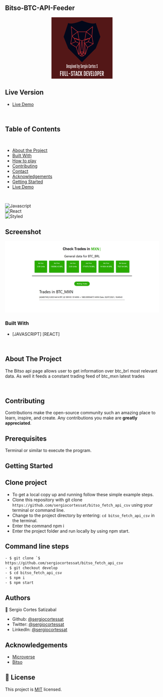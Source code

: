 ## Bitso-BTC-API-Feeder

<p align="center">
  <img height="auto" src="customlogo.png">
</p>

## Live Version

* [Live Demo](https://bitso-api-fetch.netlify.app/) 

<br />

## Table of Contents

<br />

* [About the Project](#about-the-project)
* [Built With](#built-with)
* [How to play](#how-to-play) 
* [Contributing](#contributing)
* [Contact](#authors)
* [Acknowledgements](#acknowledgements) 
* [Getting Started](#getting-started) 
* [Live Demo](#live-version) 

<br />

![Javascript](https://img.shields.io/badge/Javascript-3776AB?style=for-the-badge&logo=javascript&logoColor=white) <br/>
![React](https://img.shields.io/badge/React-092E20?style=for-the-badge&logo=react&logoColor=white) <br/>
![Styled](https://img.shields.io/badge/Sass-092E20?style=for-the-badge&logo=sass&logoColor=white) <br/>

## Screenshot

<p align="center">
  <img height="auto" src="Screenshot.png">
</p>

### Built With

* [JAVASCRIPT] [REACT] 

<br />


## About The Project

The Bitso api page allows user to get information over btc_brl most relevant data. As well it feeds a constant trading feed of btc_mxn latest trades


<br />


## Contributing

Contributions make the open-source community such an amazing place to learn, inspire, and create. Any contributions you make are **greatly appreciated**.

## Prerequisites

Terminal or similar to execute the program.


## Getting Started


## Clone project
- To get a local copy up and running follow these simple example steps.
- Clone this repository with git clone ```https://github.com/sergiocortessat/bitso_fetch_api_csv``` using your terminal or command line.
- Change to the project directory by entering: ```cd bitso_fetch_api_csv``` in the terminal.
- Enter the command npm i
- Enter the project folder and run locally by using npm start.

## Command line steps
```
- $ git clone `$ https://github.com/sergiocortessat/bitso_fetch_api_csv
- $ git checkout develop
- $ cd bitso_fetch_api_csv
- $ npm i
- $ npm start
```

<!-- ## Testing

The testing has been performed using Jest Framework. 

- To run the test please open the command line
- Enter npm run test to run the testing once.
- Enter npm run watch to keep jest test open

```
- $ cd React_Calculator1
- $ npm run test

```
![Tests](test.png) -->


## Authors

👤 Sergio Cortes Satizabal

- Github: [@sergiocortessat](https://github.com/sergiocortessat)
- Twitter: [@sergiocortessat](https://twitter.com/sergiocortessat)
- LinkedIn: [@sergiocortessat](https://linkedin.com/in/sergiocortessat)


<!-- ACKNOWLEDGEMENTS -->
## Acknowledgements

* [Microverse](https://www.microverse.org/)
* [Bitso](https://bitso.com/api_info)


## 📝 License

This project is [MIT](https://github.com/sergiocortessat/sergiocortessat/blob/main/LICENSE) licensed.

